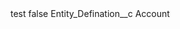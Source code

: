 <?xml version="1.0" encoding="UTF-8"?>
<CustomMetadata xmlns="http://soap.sforce.com/2006/04/metadata" xmlns:xsi="http://www.w3.org/2001/XMLSchema-instance" xmlns:xsd="http://www.w3.org/2001/XMLSchema">
    <label>test</label>
    <protected>false</protected>
    <values>
        <field>Entity_Defination__c</field>
        <value xsi:type="xsd:string">Account</value>
    </values>
</CustomMetadata>

